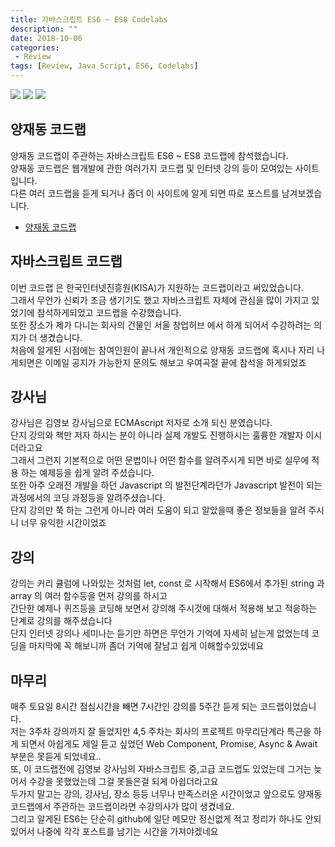 ```yaml
---
title: 자바스크립트 ES6 ~ ES8 Codelabs
description: ""
date: 2018-10-06
categories:
 - Review
tags: [Review, Java Script, ES6, Codelabs]
---
```


<img src="{{ site.url }}/assets/image/2018-10-06-ES6-codelabs/image1.png" class="col-12">
<img src="{{ site.url }}/assets/image/2018-10-06-ES6-codelabs/image2.png" class="col-12">
<img src="{{ site.url }}/assets/image/2018-10-06-ES6-codelabs/image3.png" class="col-12">

## 양재동 코드랩
양재동 코드랩이 주관하는 자바스크립트 ES6 ~ ES8 코드랩에 참석했습니다.<br>
양재동 코드랩은 웹개발에 관한 여러가지 코드랩 및 인터넷 강의 등이 모여있는 사이트 입니다.<br>
다른 여러 코드랩을 듣게 되거나 좀더 이 사이트에 알게 되면 따로 포스트를 남겨보겠습니다.<br>
- [양재동 코드랩](https://www.codelabs.kr/)


## 자바스크립트 코드랩
이번 코드랩 은 한국인터넷진흥원(KISA)가 지원하는 코드랩이라고 써있었습니다.<br>
그래서 무언가 신뢰가 조금 생기기도 했고 자바스크립트 자체에 관심을 많이 가지고 있었기에 참석하게되었고 코드랩을 수강했습니다.<br>
또한 장소가 제가 다니는 회사의 건물인 서울 창업허브 에서 하게 되어서 수강하려는 의지가 더 생겼습니다.<br>
처음에 알게된 시점에는 참여인원이 끝나서 개인적으로 양재동 코드랩에 혹시나 자리 나게되면은 이메일 공지가 가능한지 문의도 해보고 우여곡절 끝에 참석을 하게되었죠


## 강사님
강사님은 김영보 강사님으로 ECMAscript 저자로 소개 되신 분였습니다.<br>
단지 강의와 책만 저자 하시는 분이 아니라 실제 개발도 진행하시는 훌륭한 개발자 이시더라고요<br>
그래서 그런지 기본적으로 어떤 문법이나 어떤 함수를 알려주시게 되면 바로 실무에 적용 하는 예제등을 쉽게 알려 주셨습니다.<br>
또한 아주 오래전 개발을 하던 Javascript 의 발전단계라던가 Javascript 발전이 되는 과정에서의 코딩 과정등을 알려주셨습니다.<br>
단지 강의만 쭉 하는 그런게 아니라 여러 도움이 되고 알았을때 좋은 정보들을 알려 주시니 너무 유익한 시간이었죠


## 강의
강의는 커리 큘럼에 나와있는 것처럼 let, const 로 시작해서 ES6에서 추가된 string 과 array 의 여러 함수등을 먼저 강의를 하시고<br>
간단한 예제나 퀴즈등을 코딩해 보면서 강의해 주시것에 대해서 적용해 보고 적응하는 단계로 강의를 해주셨습니다<br>
단지 인터넷 강의나 세미나는 듣기만 하면은 무언가 기억에 자세히 남는게 없었는데 코딩을 마지막에 꼭 해보니까 좀더 기억에 잘남고 쉽게 이해할수있었네요<br>


## 마무리
매주 토요일 8시간 점심시간을 빼면 7시간인 강의를 5주간 듣게 되는 코드랩이었습니다.<br>
저는 3주차 강의까지 잘 들었지만 4,5 주차는 회사의 프로젝트 마무리단계라 특근을 하게 되면서 아쉽게도 제일 듣고 싶었던 Web Component, Promise, Async & Await 부분은 못듣게 되었네요..<br>
또, 이 코드랩전에 김영보 강사님의 자바스크립트 중,고급 코드랩도 있었는데 그거는 늦어서 수강을 못했었는데 그걸 못들은걸 되게 아쉽더라고요<br>
두가지 말고는 강의, 강사님, 장소 등등 너무나 만족스러운 시간이었고 앞으로도 양재동 코드랩에서 주관하는 코드랩이라면 수강의사가 많이 생겼네요.<br>
그리고 알게된 ES6는 단순히 github에 일단 메모만 정신없게 적고 정리가 하나도 안되있어서 나중에 각각 포스트를 남기는 시간을 가져야겠네요
